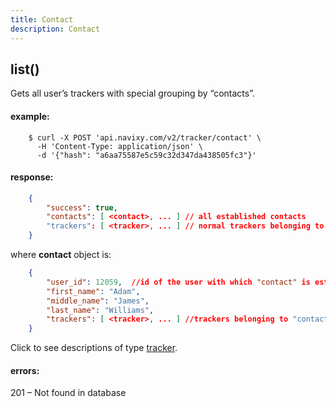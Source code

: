 ```yaml
---
title: Contact
description: Contact
---
```


## list()

Gets all user’s trackers with special grouping by “contacts”.

#### example:

```abap
    $ curl -X POST 'api.navixy.com/v2/tracker/contact' \
      -H 'Content-Type: application/json' \ 
      -d '{"hash": "a6aa75587e5c59c32d347da438505fc3"}'
```

#### response:

```json
    {
        "success": true,
        "contacts": [ <contact>, ... ] // all established contacts
        "trackers": [ <tracker>, ... ] // normal trackers belonging to current user
    }
```
where **contact** object is:

```json
    {
        "user_id": 12059,  //id of the user with which "contact" is established
        "first_name": "Adam",
        "middle_name": "James",
        "last_name": "Williams",
        "trackers": [ <tracker>, ... ] //trackers belonging to "contact" which locations were shared with current user
    }
```

Click to see descriptions of type [tracker](tracker.md#tracker-object-structure).

#### errors:

201 – Not found in database
